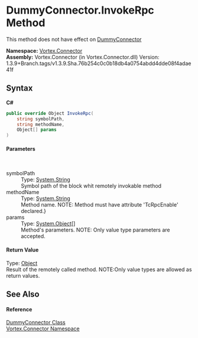 # DummyConnector.InvokeRpc Method 
 

This method does not have effect on <a href="T_Vortex_Connector_DummyConnector.md">DummyConnector</a>

**Namespace:**&nbsp;<a href="N_Vortex_Connector.md">Vortex.Connector</a><br />**Assembly:**&nbsp;Vortex.Connector (in Vortex.Connector.dll) Version: 1.3.9+Branch.tags/v1.3.9.Sha.76b254c0c0b18db4a0754abdd4dde08f4adae41f

## Syntax

**C#**<br />
``` C#
public override Object InvokeRpc(
	string symbolPath,
	string methodName,
	Object[] params
)
```


#### Parameters
&nbsp;<dl><dt>symbolPath</dt><dd>Type: <a href="https://docs.microsoft.com/dotnet/api/system.string" target="_blank">System.String</a><br />Symbol path of the block whit remotely invokable method</dd><dt>methodName</dt><dd>Type: <a href="https://docs.microsoft.com/dotnet/api/system.string" target="_blank">System.String</a><br />Method name. NOTE: Method must have attribute 'TcRpcEnable' declared.}</dd><dt>params</dt><dd>Type: <a href="https://docs.microsoft.com/dotnet/api/system.object" target="_blank">System.Object</a>[]<br />Method's parameters. NOTE: Only value type parameters are accepted.</dd></dl>

#### Return Value
Type: <a href="https://docs.microsoft.com/dotnet/api/system.object" target="_blank">Object</a><br />Result of the remotely called method. NOTE:Only value types are allowed as return values.

## See Also


#### Reference
<a href="T_Vortex_Connector_DummyConnector.md">DummyConnector Class</a><br /><a href="N_Vortex_Connector.md">Vortex.Connector Namespace</a><br />